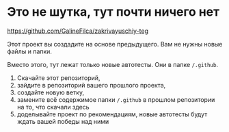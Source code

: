 # Это не шутка, тут почти ничего нет
https://github.com/GalineFilca/zakrivayuschiy-teg

Этот проект вы создадите на основе предыдущего. Вам не нужны новые файлы и папки.

Вместо этого, тут лежат только новые автотесты. Они в папке `/.github`.

1. Скачайте этот репозиторий,
2. зайдите в репозиторий вашего прошлого проекта,
3. создайте новую ветку,
4. замените всё содержимое папки `/.github` в прошлом репозитории на то, что скачали здесь
5. доделывайте проект по рекомендациям, новые автотесты будут ждать вашей победы над ними
